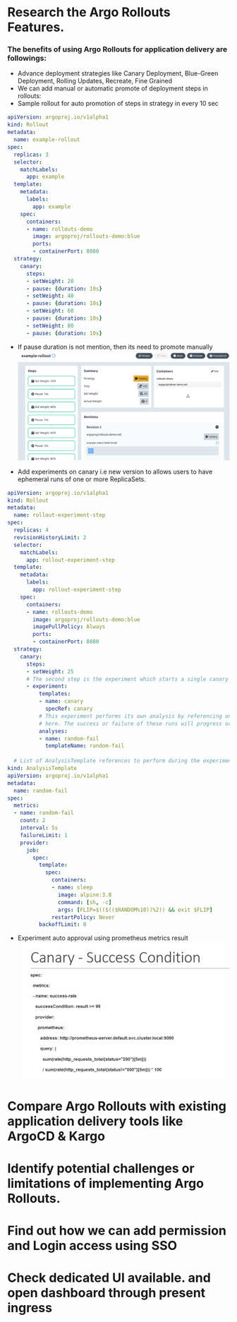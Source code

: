 # Research the Argo Rollouts Features.
### The benefits of using Argo Rollouts for application delivery are followings:
- Advance deployment strategies like Canary Deployment, Blue-Green Deployment, Rolling Updates, Recreate, Fine Grained
- We can add manual or automatic promote of deployment steps in rollouts:
- Sample rollout for auto promotion of steps in strategy in every 10 sec
```yaml
apiVersion: argoproj.io/v1alpha1
kind: Rollout
metadata:
  name: example-rollout
spec:
  replicas: 3
  selector:
    matchLabels:
      app: example
  template:
    metadata:
      labels:
        app: example
    spec:
      containers:
      - name: rollouts-demo
        image: argoproj/rollouts-demo:blue
        ports:
        - containerPort: 8080
  strategy:
    canary:
      steps:
      - setWeight: 20
      - pause: {duration: 10s}
      - setWeight: 40
      - pause: {duration: 10s}
      - setWeight: 60
      - pause: {duration: 10s}
      - setWeight: 80
      - pause: {duration: 10s}
```
- If pause duration is not mention, then its need to promote manually
![alt text](<image1.png>)

- Add experiments on canary i.e new version to allows users to have ephemeral runs of one or more ReplicaSets.
```yml
apiVersion: argoproj.io/v1alpha1
kind: Rollout
metadata:
  name: rollout-experiment-step
spec:
  replicas: 4
  revisionHistoryLimit: 2
  selector:
    matchLabels:
      app: rollout-experiment-step
  template:
    metadata:
      labels:
        app: rollout-experiment-step
    spec:
      containers:
      - name: rollouts-demo
        image: argoproj/rollouts-demo:blue
        imagePullPolicy: Always
        ports:
        - containerPort: 8080
  strategy:
    canary:
      steps:
      - setWeight: 25
      # The second step is the experiment which starts a single canary pod
      - experiment:
          templates:
          - name: canary
            specRef: canary
          # This experiment performs its own analysis by referencing one or more AnalysisTemplates
          # here. The success or failure of these runs will progress or abort the rollout respectively.
          analyses:
          - name: random-fail
            templateName: random-fail

  # List of AnalysisTemplate references to perform during the experiment
kind: AnalysisTemplate
apiVersion: argoproj.io/v1alpha1
metadata:
  name: random-fail
spec:
  metrics:
  - name: random-fail
    count: 2
    interval: 5s
    failureLimit: 1
    provider:
      job:
        spec:
          template:
            spec:
              containers:
              - name: sleep
                image: alpine:3.8
                command: [sh, -c]
                args: [FLIP=$(($(($RANDOM%10))%2)) && exit $FLIP]
              restartPolicy: Never
          backoffLimit: 0
```
- Experiment auto approval using prometheus metrics result
![alt text](<Screenshot from 2024-05-05 01-47-34.png>)

# Compare Argo Rollouts with existing application delivery tools like ArgoCD & Kargo
# Identify potential challenges or limitations of implementing Argo Rollouts.
# Find out how we can add permission and Login access using SSO
# Check dedicated UI available. and open dashboard through present ingress
